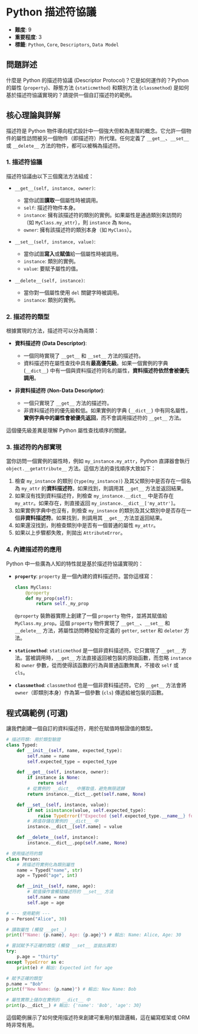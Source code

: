 # Python 描述符協議

- **難度**: 9
- **重要程度**: 3
- **標籤**: `Python`, `Core`, `Descriptors`, `Data Model`

## 問題詳述

什麼是 Python 的描述符協議 (Descriptor Protocol)？它是如何運作的？Python 的屬性 (`property`)、靜態方法 (`staticmethod`) 和類別方法 (`classmethod`) 是如何基於描述符協議實現的？請提供一個自訂描述符的範例。

## 核心理論與詳解

描述符是 Python 物件導向程式設計中一個強大但較為進階的概念。它允許一個物件的屬性訪問被另一個物件（即描述符）所代理。任何定義了 `__get__`、`__set__` 或 `__delete__` 方法的物件，都可以被稱為描述符。

### 1. 描述符協議

描述符協議由以下三個魔法方法組成：

- `__get__(self, instance, owner)`:
  - 當你試圖**讀取**一個屬性時被調用。
  - `self`: 描述符物件本身。
  - `instance`: 擁有該描述符的類別的實例。如果屬性是通過類別來訪問的（如 `MyClass.my_attr`），則 `instance` 為 `None`。
  - `owner`: 擁有該描述符的類別本身（如 `MyClass`）。

- `__set__(self, instance, value)`:
  - 當你試圖**寫入**或**賦值**給一個屬性時被調用。
  - `instance`: 類別的實例。
  - `value`: 要賦予屬性的值。

- `__delete__(self, instance)`:
  - 當你對一個屬性使用 `del` 關鍵字時被調用。
  - `instance`: 類別的實例。

### 2. 描述符的類型

根據實現的方法，描述符可以分為兩類：

- **資料描述符 (Data Descriptor)**:
  - 一個同時實現了 `__get__` 和 `__set__` 方法的描述符。
  - 資料描述符在屬性查找中具有**最高優先級**。如果一個實例的字典 (`__dict__`) 中有一個與資料描述符同名的屬性，**資料描述符依然會被優先調用**。

- **非資料描述符 (Non-Data Descriptor)**:
  - 一個只實現了 `__get__` 方法的描述符。
  - 非資料描述符的優先級較低。如果實例的字典 (`__dict__`) 中有同名屬性，**實例字典中的屬性會被優先返回**，而不會調用描述符的 `__get__` 方法。

這個優先級差異是理解 Python 屬性查找順序的關鍵。

### 3. 描述符的內部實現

當你訪問一個實例的屬性時，例如 `my_instance.my_attr`，Python 直譯器會執行 `object.__getattribute__` 方法。這個方法的查找順序大致如下：

1.  檢查 `my_instance` 的類別 (`type(my_instance)`) 及其父類別中是否存在一個名為 `my_attr` 的**資料描述符**。如果找到，則調用其 `__get__` 方法並返回結果。
2.  如果沒有找到資料描述符，則檢查 `my_instance.__dict__` 中是否存在 `my_attr`。如果存在，則直接返回 `my_instance.__dict__['my_attr']`。
3.  如果實例字典中也沒有，則檢查 `my_instance` 的類別及其父類別中是否存在一個**非資料描述符**。如果找到，則調用其 `__get__` 方法並返回結果。
4.  如果還沒找到，則檢查類別中是否有一個普通的屬性 `my_attr`。
5.  如果以上步驟都失敗，則拋出 `AttributeError`。

### 4. 內建描述符的應用

Python 中一些廣為人知的特性就是基於描述符協議實現的：

- **`property`**: `property` 是一個內建的資料描述符。當你這樣寫：
  ```python
  class MyClass:
      @property
      def my_prop(self):
          return self._my_prop
  ```
  `@property` 裝飾器實際上創建了一個 `property` 物件，並將其賦值給 `MyClass.my_prop`。這個 `property` 物件實現了 `__get__`、`__set__` 和 `__delete__` 方法，將屬性訪問轉發給你定義的 `getter`, `setter` 和 `deleter` 方法。

- **`staticmethod`**: `staticmethod` 是一個非資料描述符。它只實現了 `__get__` 方法。當被調用時，`__get__` 方法直接返回被包裝的原始函數，而忽略 `instance` 和 `owner` 參數，從而使得該函數的行為與普通函數無異，不接收 `self` 或 `cls`。

- **`classmethod`**: `classmethod` 也是一個非資料描述符。它的 `__get__` 方法會將 `owner`（即類別本身）作為第一個參數 (`cls`) 傳遞給被包裝的函數。

## 程式碼範例 (可選)

讓我們創建一個自訂的資料描述符，用於在賦值時驗證值的類型。

```python
# 描述符類: 用於類型驗證
class Typed:
    def __init__(self, name, expected_type):
        self.name = name
        self.expected_type = expected_type

    def __get__(self, instance, owner):
        if instance is None:
            return self
        # 從實例的 __dict__ 中獲取值，避免無限遞歸
        return instance.__dict__.get(self.name, None)

    def __set__(self, instance, value):
        if not isinstance(value, self.expected_type):
            raise TypeError(f"Expected {self.expected_type.__name__} for {self.name}")
        # 將值存儲在實例的 __dict__ 中
        instance.__dict__[self.name] = value

    def __delete__(self, instance):
        instance.__dict__.pop(self.name, None)

# 使用描述符的類
class Person:
    # 將描述符實例化為類別屬性
    name = Typed("name", str)
    age = Typed("age", int)

    def __init__(self, name, age):
        # 賦值操作會觸發描述符的 __set__ 方法
        self.name = name
        self.age = age

# --- 使用範例 ---
p = Person("Alice", 30)

# 讀取屬性 (觸發 __get__)
print(f"Name: {p.name}, Age: {p.age}") # 輸出: Name: Alice, Age: 30

# 嘗試賦予不正確的類型 (觸發 __set__ 並拋出異常)
try:
    p.age = "thirty"
except TypeError as e:
    print(e) # 輸出: Expected int for age

# 賦予正確的類型
p.name = "Bob"
print(f"New Name: {p.name}") # 輸出: New Name: Bob

# 屬性實際上儲存在實例的 __dict__ 中
print(p.__dict__) # 輸出: {'name': 'Bob', 'age': 30}
```
這個範例展示了如何使用描述符來創建可重用的驗證邏輯，這在編寫框架或 ORM 時非常有用。
